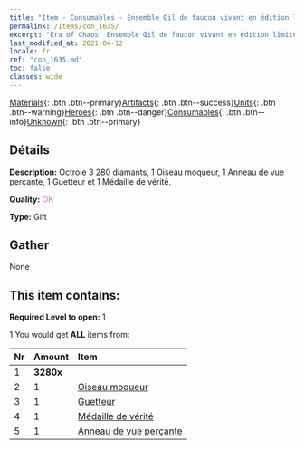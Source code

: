 ```yaml
---
title: "Item - Consumables - Ensemble Œil de faucon vivant en édition limitée"
permalink: /Items/con_1635/
excerpt: "Era of Chaos  Ensemble Œil de faucon vivant en édition limitée"
last_modified_at: 2021-04-12
locale: fr
ref: "con_1635.md"
toc: false
classes: wide
---
```

 [Materials](/fr/Items/){: .btn .btn--primary}[Artifacts](/fr/Items/Artifacts/){: .btn .btn--success}[Units](/fr/Items/Units/){: .btn .btn--warning}[Heroes](/fr/Items/Heroes/){: .btn .btn--danger}[Consumables](/fr/Items/Consumables/){: .btn .btn--info}[Unknown](/fr/Items/Unknown/){: .btn .btn--primary}

## Détails
 **Description:** Octroie 3 280 diamants, 1 Oiseau moqueur, 1 Anneau de vue perçante, 1 Guetteur et 1 Médaille de vérité.

 **Quality:** <span style="color: #DA70D6">OK</span>

 **Type:** Gift

## Gather

  None

## This item contains:

 **Required Level to open:** 1

 1 You would get **ALL** items  from:

  | Nr | Amount |     Item    |
  |:---|:-------|:------------|
  | 1 |  **3280x** | <i class="fas fa-gem"/> |  | 
  | 2 | 1 | [Oiseau moqueur](/fr/Items/art_132/) | 
  | 3 | 1 | [Guetteur](/fr/Items/art_133/) | 
  | 4 | 1 | [Médaille de vérité](/fr/Items/art_134/) | 
  | 5 | 1 | [Anneau de vue perçante](/fr/Items/art_135/) | 
